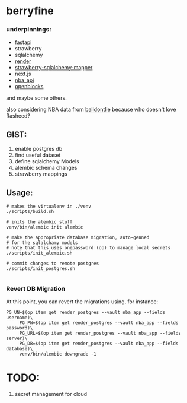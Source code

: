 # berryfine
### underpinnings:
- fastapi
- strawberry
- sqlalchemy
- [render](dashboard.render.com)
- [strawberry-sqlalchemy-mapper](https://github.com/expedock/strawberry-sqlalchemy-mapper)
- next.js
- [nba_api](https://github.com/swar/nba_api)
- [openblocks](https://github.com/openblocks-dev/openblocks)

and maybe some others. 

also considering NBA data from [balldontlie](https://www.balldontlie.io/#get-all-players) because who doesn't love Rasheed?


## GIST:
1. enable postgres db
2. find useful dataset
3. define sqlalchemy Models
4. alembic schema changes
5. strawberry mappings


## Usage:

```
# makes the virtualenv in ./venv
./scripts/build.sh

# inits the alembic stuff
venv/bin/alembic init alembic

# make the appropriate database migration, auto-genned
# for the sqlalchamy models
# note that this uses onepassword (op) to manage local secrets
./scripts/init_alembic.sh

# commit changes to remote postgres
./scripts/init_postgres.sh


```
### Revert DB Migration
At this point, you can revert the migrations using, for instance:
```
PG_UN=$(op item get render_postgres --vault nba_app --fields username)\
     PG_PW=$(op item get render_postgres --vault nba_app --fields password)\
     PG_URL=$(op item get render_postgres --vault nba_app --fields server)\
     PG_DB=$(op item get render_postgres --vault nba_app --fields database)\
     venv/bin/alembic downgrade -1
```



# TODO:
1. secret management for cloud
